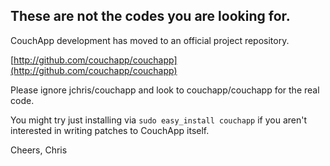 ## These are not the codes you are looking for.

CouchApp development has moved to an official project repository.

[http://github.com/couchapp/couchapp](http://github.com/couchapp/couchapp)

Please ignore jchris/couchapp and look to couchapp/couchapp for the real code.

You might try just installing via `sudo easy_install couchapp` if you aren't interested in writing patches to CouchApp itself.

Cheers,
Chris